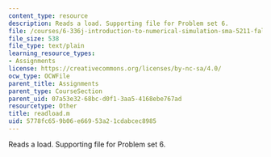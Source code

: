 ```yaml
---
content_type: resource
description: Reads a load. Supporting file for Problem set 6.
file: /courses/6-336j-introduction-to-numerical-simulation-sma-5211-fall-2003/5778fc659b06e66953a21cdabcec8985_readload.m
file_size: 538
file_type: text/plain
learning_resource_types:
- Assignments
license: https://creativecommons.org/licenses/by-nc-sa/4.0/
ocw_type: OCWFile
parent_title: Assignments
parent_type: CourseSection
parent_uid: 07a53e32-68bc-d0f1-3aa5-4168ebe767ad
resourcetype: Other
title: readload.m
uid: 5778fc65-9b06-e669-53a2-1cdabcec8985
---
```

Reads a load. Supporting file for Problem set 6.